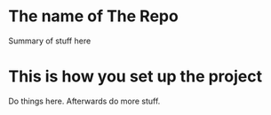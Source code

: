 # The name of The Repo

Summary of stuff here

# This is how you set up the project

Do things here. Afterwards do more stuff.
